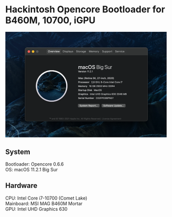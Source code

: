 # Hackintosh Opencore Bootloader for B460M, 10700, iGPU

<img src="https://raw.githubusercontent.com/mckarsi/hackintosh-msi-b460-10700-igpu/main/ss.png" />

## System

Bootloader: Opencore 0.6.6\
OS: macOS 11.2.1 Big Sur

## Hardware

CPU: Intel Core i7-10700 (Comet Lake)\
Mainboard: MSI MAG B460M Mortar\
GPU: Intel UHD Graphics 630
